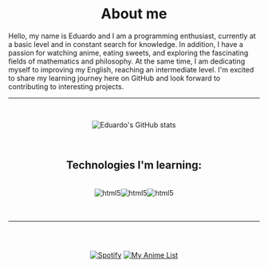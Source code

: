 

<div style="display:flex; justify-content:center;">

# About me

</div>
Hello, my name is Eduardo and I am a programming enthusiast, currently at a basic level and in constant search for knowledge. In addition, I have a passion for watching anime, eating sweets, and exploring the fascinating fields of mathematics and philosophy. At the same time, I am dedicating myself to improving my English, reaching an intermediate level. I'm excited to share my learning journey here on GitHub and look forward to contributing to interesting projects.
<br/>

---
<br/>


<div align="center">

![Eduardo's GitHub stats](https://github-readme-stats.vercel.app/api?username=eddiesxz&show_icons=true&theme=dark)

</div>
<br>

<div style="display:flex; justify-content:center">

## Technologies I'm learning:

</div>

<br>

<div style="display: flex; justify-content: center" ><br/>
 <img  align ="center" alt="html5" src="https://img.shields.io/badge/HTML5-E34F26?style=for-the-badge&logo=html5&logoColor=white">
<img  align ="center" alt="html5" src="https://img.shields.io/badge/CSS3-1572B6?style=for-the-badge&logo=css3&logoColor=white">
<img  align ="center" alt="html5" src="https://img.shields.io/badge/JavaScript-323330?style=for-the-badge&logo=javascript&logoColor=F7DF1E">
</div>
<br>
<br>

---

<br/> 


<p >

</p>
 
<div style="display: flex; justify-content: center" >

[![Spotify](https://img.shields.io/badge/Spotify-1ED760?&style=for-the-badge&logo=spotify&logoColor=white)](https://open.spotify.com/playlist/2snNKLKYeBqmJ9YQkUCdGV)
[![My Anime List](https://img.shields.io/badge/Myanimelist-2E51A2?style=for-the-badge&logo=myanimelist&logoColor=white)](https://myanimelist.net/profile/Ed_arty)

</div>





</div>
